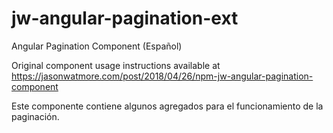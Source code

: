 # jw-angular-pagination-ext

Angular Pagination Component (Español)

Original component usage instructions available at https://jasonwatmore.com/post/2018/04/26/npm-jw-angular-pagination-component

Este componente contiene algunos agregados para el funcionamiento de la paginación.
